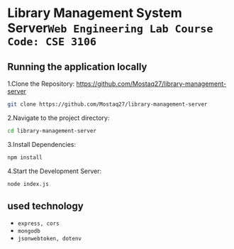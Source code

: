 # Library Management System Server`Web Engineering Lab Course Code: CSE 3106`


## Running the application locally

1.Clone the Repository: https://github.com/Mostaq27/library-management-server

```bash
git clone https://github.com/Mostaq27/library-management-server
```

2.Navigate to the project directory:

```bash
cd library-management-server
```

3.Install Dependencies:

```bash
npm install
```

4.Start the Development Server:

```bash
node index.js
```

## used technology 
- `express, cors`
- `mongodb`
- `jsonwebtoken, dotenv`
  
